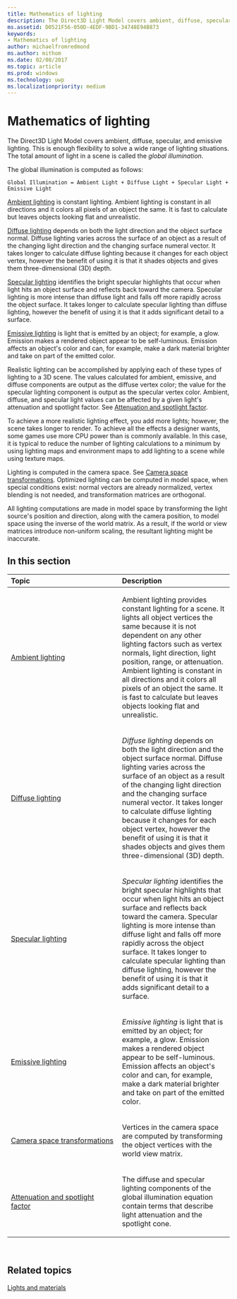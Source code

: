 ```yaml
---
title: Mathematics of lighting
description: The Direct3D Light Model covers ambient, diffuse, specular, and emissive lighting. This is enough flexibility to solve a wide range of lighting situations. The total amount of light in a scene is called the global illumination.
ms.assetid: D0521F56-050D-4EDF-9BD1-34748E94B873
keywords:
- Mathematics of lighting
author: michaelfromredmond
ms.author: mithom
ms.date: 02/08/2017
ms.topic: article
ms.prod: windows
ms.technology: uwp
ms.localizationpriority: medium
---
```


# Mathematics of lighting


The Direct3D Light Model covers ambient, diffuse, specular, and emissive lighting. This is enough flexibility to solve a wide range of lighting situations. The total amount of light in a scene is called the *global illumination*.

The global illumination is computed as follows:

```
Global Illumination = Ambient Light + Diffuse Light + Specular Light + Emissive Light 
```

[Ambient lighting](ambient-lighting.md) is constant lighting. Ambient lighting is constant in all directions and it colors all pixels of an object the same. It is fast to calculate but leaves objects looking flat and unrealistic.

[Diffuse lighting](diffuse-lighting.md) depends on both the light direction and the object surface normal. Diffuse lighting varies across the surface of an object as a result of the changing light direction and the changing surface numeral vector. It takes longer to calculate diffuse lighting because it changes for each object vertex, however the benefit of using it is that it shades objects and gives them three-dimensional (3D) depth.

[Specular lighting](specular-lighting.md) identifies the bright specular highlights that occur when light hits an object surface and reflects back toward the camera. Specular lighting is more intense than diffuse light and falls off more rapidly across the object surface. It takes longer to calculate specular lighting than diffuse lighting, however the benefit of using it is that it adds significant detail to a surface.

[Emissive lighting](emissive-lighting.md) is light that is emitted by an object; for example, a glow. Emission makes a rendered object appear to be self-luminous. Emission affects an object's color and can, for example, make a dark material brighter and take on part of the emitted color.

Realistic lighting can be accomplished by applying each of these types of lighting to a 3D scene. The values calculated for ambient, emissive, and diffuse components are output as the diffuse vertex color; the value for the specular lighting component is output as the specular vertex color. Ambient, diffuse, and specular light values can be affected by a given light's attenuation and spotlight factor. See [Attenuation and spotlight factor](attenuation-and-spotlight-factor.md).

To achieve a more realistic lighting effect, you add more lights; however, the scene takes longer to render. To achieve all the effects a designer wants, some games use more CPU power than is commonly available. In this case, it is typical to reduce the number of lighting calculations to a minimum by using lighting maps and environment maps to add lighting to a scene while using texture maps.

Lighting is computed in the camera space. See [Camera space transformations](camera-space-transformations.md). Optimized lighting can be computed in model space, when special conditions exist: normal vectors are already normalized, vertex blending is not needed, and transformation matrices are orthogonal.

All lighting computations are made in model space by transforming the light source's position and direction, along with the camera position, to model space using the inverse of the world matrix. As a result, if the world or view matrices introduce non-uniform scaling, the resultant lighting might be inaccurate.

## <span id="in-this-section"></span>In this section


<table>
<colgroup>
<col width="50%" />
<col width="50%" />
</colgroup>
<thead>
<tr class="header">
<th align="left">Topic</th>
<th align="left">Description</th>
</tr>
</thead>
<tbody>
<tr class="odd">
<td align="left"><p><a href="ambient-lighting.md">Ambient lighting</a></p></td>
<td align="left"><p>Ambient lighting provides constant lighting for a scene. It lights all object vertices the same because it is not dependent on any other lighting factors such as vertex normals, light direction, light position, range, or attenuation. Ambient lighting is constant in all directions and it colors all pixels of an object the same. It is fast to calculate but leaves objects looking flat and unrealistic.</p></td>
</tr>
<tr class="even">
<td align="left"><p><a href="diffuse-lighting.md">Diffuse lighting</a></p></td>
<td align="left"><p><em>Diffuse lighting</em> depends on both the light direction and the object surface normal. Diffuse lighting varies across the surface of an object as a result of the changing light direction and the changing surface numeral vector. It takes longer to calculate diffuse lighting because it changes for each object vertex, however the benefit of using it is that it shades objects and gives them three-dimensional (3D) depth.</p></td>
</tr>
<tr class="odd">
<td align="left"><p><a href="specular-lighting.md">Specular lighting</a></p></td>
<td align="left"><p><em>Specular lighting</em> identifies the bright specular highlights that occur when light hits an object surface and reflects back toward the camera. Specular lighting is more intense than diffuse light and falls off more rapidly across the object surface. It takes longer to calculate specular lighting than diffuse lighting, however the benefit of using it is that it adds significant detail to a surface.</p></td>
</tr>
<tr class="even">
<td align="left"><p><a href="emissive-lighting.md">Emissive lighting</a></p></td>
<td align="left"><p><em>Emissive lighting</em> is light that is emitted by an object; for example, a glow. Emission makes a rendered object appear to be self-luminous. Emission affects an object's color and can, for example, make a dark material brighter and take on part of the emitted color.</p></td>
</tr>
<tr class="odd">
<td align="left"><p><a href="camera-space-transformations.md">Camera space transformations</a></p></td>
<td align="left"><p>Vertices in the camera space are computed by transforming the object vertices with the world view matrix.</p></td>
</tr>
<tr class="even">
<td align="left"><p><a href="attenuation-and-spotlight-factor.md">Attenuation and spotlight factor</a></p></td>
<td align="left"><p>The diffuse and specular lighting components of the global illumination equation contain terms that describe light attenuation and the spotlight cone.</p></td>
</tr>
</tbody>
</table>

 

## <span id="related-topics"></span>Related topics


[Lights and materials](lights-and-materials.md)

 

 




